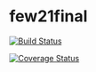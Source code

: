 # few21final

[![Build Status](https://travis-ci.com/franklin-phan/few21final.svg?branch=master)](https://travis-ci.com/franklin-phan/few21final)

[![Coverage Status](https://coveralls.io/repos/github/franklin-phan/few21final/badge.svg?branch=master)](https://coveralls.io/github/franklin-phan/few21final?branch=master)
